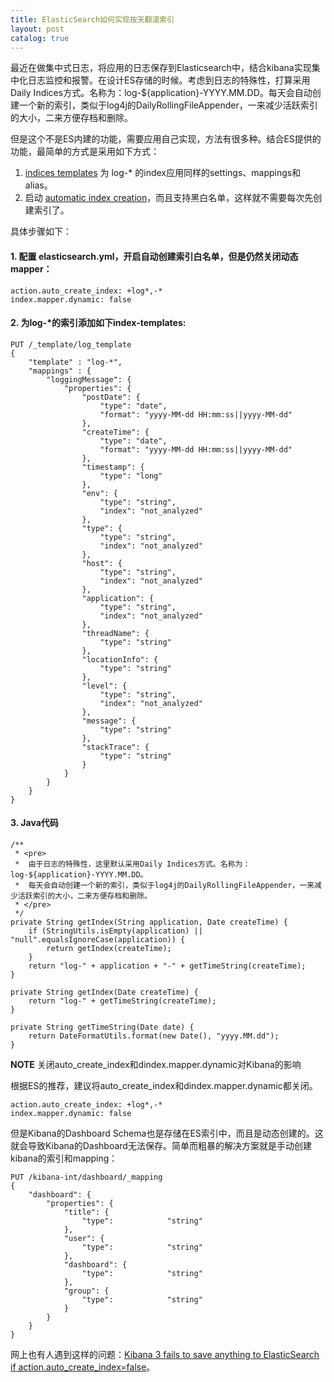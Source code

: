 ```yaml
---
title: ElasticSearch如何实现按天翻滚索引
layout: post
catalog: true
---
```


最近在做集中式日志，将应用的日志保存到Elasticsearch中，结合kibana实现集中化日志监控和报警。在设计ES存储的时候。考虑到日志的特殊性，打算采用Daily Indices方式。名称为：log-${application}-YYYY.MM.DD。每天会自动创建一个新的索引，类似于log4j的DailyRollingFileAppender，一来减少活跃索引的大小，二来方便存档和删除。

但是这个不是ES内建的功能，需要应用自己实现，方法有很多种。结合ES提供的功能，最简单的方式是采用如下方式：

1. [indices templates](http://www.elasticsearch.org/guide/en/elasticsearch/reference/current/indices-templates.html) 为 log-* 的index应用同样的settings、mappings和alias。
2. 启动 [automatic index creation](http://www.elasticsearch.org/guide/en/elasticsearch/reference/current/docs-index_.html#index-creation)，而且支持黑白名单，这样就不需要每次先创建索引了。

具体步骤如下：

#### 1. 配置 elasticsearch.yml，开启自动创建索引白名单，但是仍然关闭动态mapper：

	action.auto_create_index: +log*,-*
	index.mapper.dynamic: false

#### 2. 为log-*的索引添加如下index-templates:

	PUT /_template/log_template
	{
	    "template" : "log-*",
	    "mappings" : {
			"loggingMessage": {
				"properties": {
					"postDate": {
						"type": "date",
          				"format": "yyyy-MM-dd HH:mm:ss||yyyy-MM-dd"
					},
					"createTime": {
						"type": "date",
						"format": "yyyy-MM-dd HH:mm:ss||yyyy-MM-dd"
					},
					"timestamp": {
						"type": "long"
					},
					"env": {
						"type": "string",
						"index": "not_analyzed"
					},
					"type": {
						"type": "string",
						"index": "not_analyzed"
					},
					"host": {
						"type": "string",
						"index": "not_analyzed"
					},
					"application": {
						"type": "string",
						"index": "not_analyzed"
					},
					"threadName": {
						"type": "string"
					},
					"locationInfo": {
						"type": "string"
					},
					"level": {
						"type": "string",
						"index": "not_analyzed"
					},
					"message": {
						"type": "string"
					},
					"stackTrace": {
						"type": "string"
					}
				}
			}
		}
	}

#### 3. Java代码

	/**
	 * <pre>
     *	由于日志的特殊性，这里默认采用Daily Indices方式。名称为：log-${application}-YYYY.MM.DD。
 	 * 	每天会自动创建一个新的索引，类似于log4j的DailyRollingFileAppender，一来减少活跃索引的大小，二来方便存档和删除。
	 * </pre>
	 */
	private String getIndex(String application, Date createTime) {
		if (StringUtils.isEmpty(application) || "null".equalsIgnoreCase(application)) {
			return getIndex(createTime);
		}
		return "log-" + application + "-" + getTimeString(createTime);
	}

	private String getIndex(Date createTime) {
		return "log-" + getTimeString(createTime);
	}

	private String getTimeString(Date date) {
		return DateFormatUtils.format(new Date(), "yyyy.MM.dd");
	}


**NOTE** 关闭auto_create_index和dindex.mapper.dynamic对Kibana的影响

根据ES的推荐，建议将auto_create_index和dindex.mapper.dynamic都关闭。

	action.auto_create_index: +log*,-*
	index.mapper.dynamic: false

但是Kibana的Dashboard Schema也是存储在ES索引中，而且是动态创建的。这就会导致Kibana的Dashboard无法保存。简单而粗暴的解决方案就是手动创建kibana的索引和mapping：

	PUT /kibana-int/dashboard/_mapping
	{
	    "dashboard": {
	        "properties": {
	            "title": {
	                "type":            "string"
	            },
	            "user": {
	                "type":            "string"
	            },
	            "dashboard": {
	                "type":            "string"
	            },
	            "group": {
	                "type":            "string"
	            }
	        }
	    }
	}

网上也有人遇到这样的问题：[Kibana 3 fails to save anything to ElasticSearch if action.auto_create_index=false](https://github.com/elasticsearch/kibana/issues/112)。